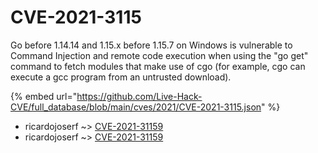 # CVE-2021-3115

Go before 1.14.14 and 1.15.x before 1.15.7 on Windows is vulnerable to Command Injection and remote code execution when using the "go get" command to fetch modules that make use of cgo (for example, cgo can execute a gcc program from an untrusted download).

{% embed url="https://github.com/Live-Hack-CVE/full_database/blob/main/cves/2021/CVE-2021-3115.json" %}


* ricardojoserf ~> [CVE-2021-31159](https://www.alice-snow.ru/2021/database/cve-2021-3115/cve-2021-31159-ricardojoserf)
* ricardojoserf ~> [CVE-2021-31159](https://www.alice-snow.ru/2021/database/cve-2021-3115/cve-2021-31159-ricardojoserf)